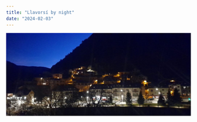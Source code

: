 ```yaml
---
title: "Llavorsí by night"
date: "2024-02-03"
---
```


![](images/20240203_1852217100305763261802068-1024x461.jpg)
